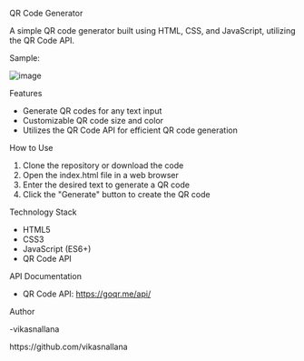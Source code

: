QR Code Generator

A simple QR code generator built using HTML, CSS, and JavaScript, utilizing the QR Code API.

<p>Sample: </p>

![image](https://github.com/user-attachments/assets/18c18498-9c94-423d-9a5a-4a91676b1d18)

Features

- Generate QR codes for any text input
- Customizable QR code size and color
- Utilizes the QR Code API for efficient QR code generation

How to Use

1. Clone the repository or download the code
2. Open the index.html file in a web browser
3. Enter the desired text to generate a QR code
4. Click the "Generate" button to create the QR code

Technology Stack

- HTML5
- CSS3
- JavaScript (ES6+)
- QR Code API

API Documentation

- QR Code API: <a>https://goqr.me/api/</a>


Author
<p>-vikasnallana</p>
<p>https://github.com/vikasnallana</p>
